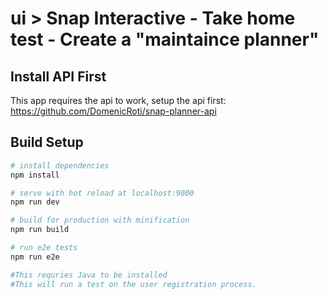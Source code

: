 # ui > Snap Interactive - Take home test - Create a \"maintaince planner\"

## Install API First
This app requires the api to work, setup the api first: https://github.com/DomenicRoti/snap-planner-api

## Build Setup

``` bash
# install dependencies
npm install

# serve with hot reload at localhost:9000
npm run dev

# build for production with minification
npm run build

# run e2e tests
npm run e2e

#This requries Java to be installed
#This will run a test on the user registration process.
